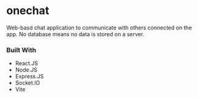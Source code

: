 # onechat

Web-basd chat application to communicate with others connected on the app. No database means no data is stored on a server.

### Built With

* React.JS
* Node.JS
* Express.JS
* Socket.IO
* Vite
